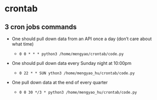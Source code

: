 # crontab

## 3 cron jobs commands
- One should pull down data from an API once a day (don’t care about what time)
  - `0 0 * * * python3 /home/mengyao/crontab/code.py`

- One should pull down data every Sunday night at 10:00pm
  - `0 22 * * SUN ython3 /home/mengyao_hu/crontab/code.py`

- One pull down data at the end of every quarter
  - `0 0 30 */3 * python3 /home/mengyao_hu/crontab/code.py`
